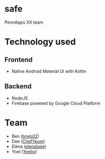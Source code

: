 # safe
PennApps XX team

# Technology used
## Frontend
 - Native Android Material UI with Kotlin
## Backend
 - NodeJS
 - Firebase powered by Google Cloud Platform

# Team
 - Ben ([bnelo12](https://github.com/bnelo12))
 - Dee ([ChefYeum](https://github.com/ChefYeum))
 - Elena ([elenalape](https://github.com/elenalape))
 - Yoel ([Yoelio](https://github.com/Yoelio))
